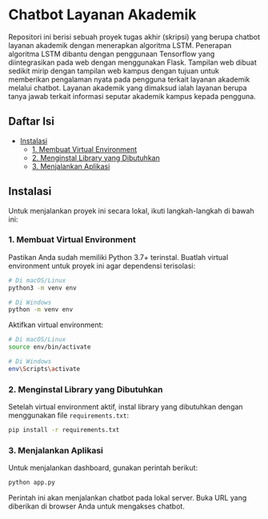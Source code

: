 
# Chatbot Layanan Akademik

Repositori ini berisi sebuah proyek tugas akhir (skripsi) yang berupa chatbot layanan akademik dengan menerapkan algoritma LSTM. Penerapan algoritma LSTM dibantu dengan penggunaan Tensorflow yang diintegrasikan pada web dengan menggunakan Flask. Tampilan web dibuat sedikit mirip dengan tampilan web kampus dengan tujuan untuk memberikan pengalaman nyata pada pengguna terkait layanan akademik melalui chatbot. Layanan akademik yang dimaksud ialah layanan berupa tanya jawab terkait informasi seputar akademik kampus kepada pengguna.

## Daftar Isi
- [Instalasi](#instalasi)
  - [1. Membuat Virtual Environment](#1-membuat-virtual-environment)
  - [2. Menginstal Library yang Dibutuhkan](#2-menginstal-library-yang-dibutuhkan)
  - [3. Menjalankan Aplikasi](#3-menjalankan-aplikasi)

## Instalasi

Untuk menjalankan proyek ini secara lokal, ikuti langkah-langkah di bawah ini:

### 1. Membuat Virtual Environment

Pastikan Anda sudah memiliki Python 3.7+ terinstal. Buatlah virtual environment untuk proyek ini agar dependensi terisolasi:

```bash
# Di macOS/Linux
python3 -m venv env

# Di Windows
python -m venv env
```

Aktifkan virtual environment:

```bash
# Di macOS/Linux
source env/bin/activate

# Di Windows
env\Scripts\activate
```

### 2. Menginstal Library yang Dibutuhkan

Setelah virtual environment aktif, instal library yang dibutuhkan dengan menggunakan file `requirements.txt`:

```bash
pip install -r requirements.txt
```

### 3. Menjalankan Aplikasi

Untuk menjalankan dashboard, gunakan perintah berikut:

```bash
python app.py
```

Perintah ini akan menjalankan chatbot pada lokal server. Buka URL yang diberikan di browser Anda untuk mengakses chatbot.
